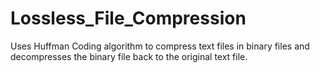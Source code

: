 # Lossless_File_Compression
Uses Huffman Coding algorithm to compress text files in binary files and decompresses the binary file back to the original text file.
